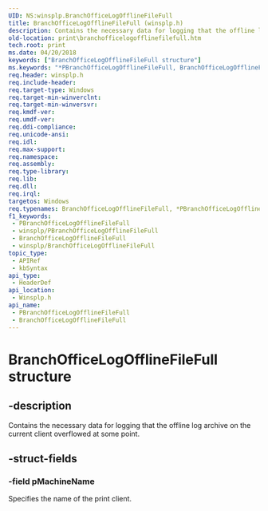 ```yaml
---
UID: NS:winsplp.BranchOfficeLogOfflineFileFull
title: BranchOfficeLogOfflineFileFull (winsplp.h)
description: Contains the necessary data for logging that the offline log archive on the current client overflowed at some point.
old-location: print\branchofficelogofflinefilefull.htm
tech.root: print
ms.date: 04/20/2018
keywords: ["BranchOfficeLogOfflineFileFull structure"]
ms.keywords: "*PBranchOfficeLogOfflineFileFull, BranchOfficeLogOfflineFileFull, BranchOfficeLogOfflineFileFull structure [Print Devices], PBranchOfficeLogOfflineFileFull, PBranchOfficeLogOfflineFileFull structure pointer [Print Devices], print.branchofficelogofflinefilefull, winsplp/BranchOfficeLogOfflineFileFull, winsplp/PBranchOfficeLogOfflineFileFull"
req.header: winsplp.h
req.include-header: 
req.target-type: Windows
req.target-min-winverclnt: 
req.target-min-winversvr: 
req.kmdf-ver: 
req.umdf-ver: 
req.ddi-compliance: 
req.unicode-ansi: 
req.idl: 
req.max-support: 
req.namespace: 
req.assembly: 
req.type-library: 
req.lib: 
req.dll: 
req.irql: 
targetos: Windows
req.typenames: BranchOfficeLogOfflineFileFull, *PBranchOfficeLogOfflineFileFull
f1_keywords:
 - PBranchOfficeLogOfflineFileFull
 - winsplp/PBranchOfficeLogOfflineFileFull
 - BranchOfficeLogOfflineFileFull
 - winsplp/BranchOfficeLogOfflineFileFull
topic_type:
 - APIRef
 - kbSyntax
api_type:
 - HeaderDef
api_location:
 - Winsplp.h
api_name:
 - PBranchOfficeLogOfflineFileFull
 - BranchOfficeLogOfflineFileFull
---
```


# BranchOfficeLogOfflineFileFull structure


## -description

Contains the necessary data for logging that the offline log archive on the current client overflowed at some point.

## -struct-fields

### -field pMachineName

Specifies the name of the print client.

